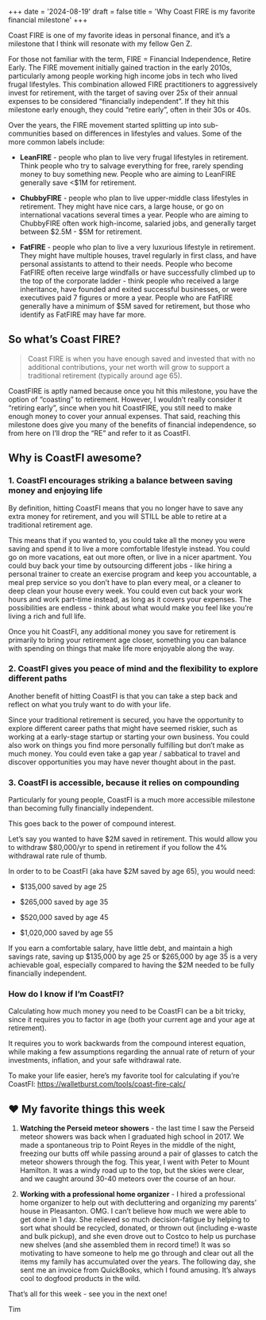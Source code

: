 +++
date = '2024-08-19'
draft = false
title = 'Why Coast FIRE is my favorite financial milestone'
+++

Coast FIRE is one of my favorite ideas in personal finance, and it’s a milestone that I think will resonate with my fellow Gen Z.

For those not familiar with the term, FIRE = Financial Independence, Retire Early. The FIRE movement initially gained traction in the early 2010s, particularly among people working high income jobs in tech who lived frugal lifestyles. This combination allowed FIRE practitioners to aggressively invest for retirement, with the target of saving over 25x of their annual expenses to be considered “financially independent”. If they hit this milestone early enough, they could “retire early”, often in their 30s or 40s.

Over the years, the FIRE movement started splitting up into sub-communities based on differences in lifestyles and values. Some of the more common labels include:

- **LeanFIRE** - people who plan to live very frugal lifestyles in retirement. Think people who try to salvage everything for free, rarely spending money to buy something new. People who are aiming to LeanFIRE generally save <$1M for retirement.

- **ChubbyFIRE** - people who plan to live upper-middle class lifestyles in retirement. They might have nice cars, a large house, or go on international vacations several times a year. People who are aiming to ChubbyFIRE often work high-income, salaried jobs, and generally target between $2.5M - $5M for retirement.

- **FatFIRE** - people who plan to live a very luxurious lifestyle in retirement. They might have multiple houses, travel regularly in first class, and have personal assistants to attend to their needs. People who become FatFIRE often receive large windfalls or have successfully climbed up to the top of the corporate ladder - think people who received a large inheritance, have founded and exited successful businesses, or were executives paid 7 figures or more a year. People who are FatFIRE generally have a minimum of $5M saved for retirement, but those who identify as FatFIRE may have far more.

## So what’s Coast FIRE?
> Coast FIRE is when you have enough saved and invested that with no additional contributions, your net worth will grow to support a traditional retirement (typically around age 65).

CoastFIRE is aptly named because once you hit this milestone, you have the option of “coasting” to retirement. However, I wouldn’t really consider it “retiring early”, since when you hit CoastFIRE, you still need to make enough money to cover your annual expenses. That said, reaching this milestone does give you many of the benefits of financial independence, so from here on I’ll drop the “RE” and refer to it as CoastFI.

## Why is CoastFI awesome?
### 1. CoastFI encourages striking a balance between saving money and enjoying life
By definition, hitting CoastFI means that you no longer have to save any extra money for retirement, and you will STILL be able to retire at a traditional retirement age.

This means that if you wanted to, you could take all the money you were saving and spend it to live a more comfortable lifestyle instead. You could go on more vacations, eat out more often, or live in a nicer apartment. You could buy back your time by outsourcing different jobs - like hiring a personal trainer to create an exercise program and keep you accountable, a meal prep service so you don’t have to plan every meal, or a cleaner to deep clean your house every week. You could even cut back your work hours and work part-time instead, as long as it covers your expenses. The possibilities are endless - think about what would make you feel like you’re living a rich and full life.

Once you hit CoastFI, any additional money you save for retirement is primarily to bring your retirement age closer, something you can balance with spending on things that make life more enjoyable along the way.

### 2. CoastFI gives you peace of mind and the flexibility to explore different paths
Another benefit of hitting CoastFI is that you can take a step back and reflect on what you truly want to do with your life.

Since your traditional retirement is secured, you have the opportunity to explore different career paths that might have seemed riskier, such as working at a early-stage startup or starting your own business. You could also work on things you find more personally fulfilling but don’t make as much money. You could even take a gap year / sabbatical to travel and discover opportunities you may have never thought about in the past.

### 3. CoastFI is accessible, because it relies on compounding
Particularly for young people, CoastFI is a much more accessible milestone than becoming fully financially independent.

This goes back to the power of compound interest. 

Let’s say you wanted to have $2M saved in retirement. This would allow you to withdraw $80,000/yr to spend in retirement if you follow the 4% withdrawal rate rule of thumb.

In order to to be CoastFI (aka have $2M saved by age 65), you would need:

- $135,000 saved by age 25

- $265,000 saved by age 35

- $520,000 saved by age 45

- $1,020,000 saved by age 55

If you earn a comfortable salary, have little debt, and maintain a high savings rate, saving up $135,000 by age 25 or $265,000 by age 35 is a very achievable goal, especially compared to having the $2M needed to be fully financially independent.

### How do I know if I’m CoastFI?
Calculating how much money you need to be CoastFI can be a bit tricky, since it requires you to factor in age (both your current age and your age at retirement).

It requires you to work backwards from the compound interest equation, while making a few assumptions regarding the annual rate of return of your investments, inflation, and your safe withdrawal rate.

To make your life easier, here’s my favorite tool for calculating if you’re CoastFI: https://walletburst.com/tools/coast-fire-calc/

## ❤️ My favorite things this week
1. **Watching the Perseid meteor showers** - the last time I saw the Perseid meteor showers was back when I graduated high school in 2017. We made a spontaneous trip to Point Reyes in the middle of the night, freezing our butts off while passing around a pair of glasses to catch the meteor showers through the fog. This year, I went with Peter to Mount Hamilton. It was a windy road up to the top, but the skies were clear, and we caught around 30-40 meteors over the course of an hour.

2. **Working with a professional home organizer** - I hired a professional home organizer to help out with decluttering and organizing my parents’ house in Pleasanton. OMG. I can’t believe how much we were able to get done in 1 day. She relieved so much decision-fatigue by helping to sort what should be recycled, donated, or thrown out (including e-waste and bulk pickup), and she even drove out to Costco to help us purchase new shelves (and she assembled them in record time!) It was so motivating to have someone to help me go through and clear out all the items my family has accumulated over the years. The following day, she sent me an invoice from QuickBooks, which I found amusing. It’s always cool to dogfood products in the wild.

That’s all for this week - see you in the next one!

Tim